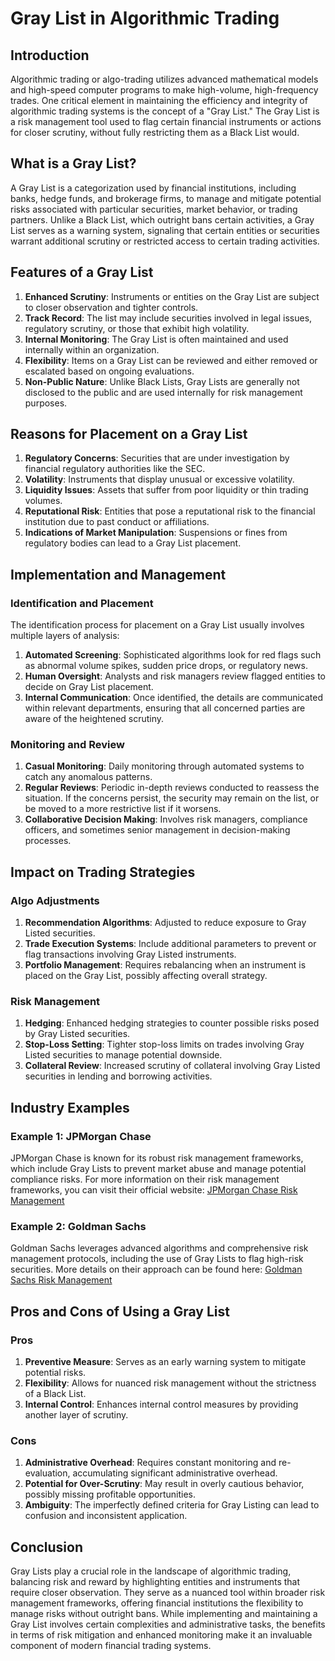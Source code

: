 # Gray List in Algorithmic Trading

## Introduction

Algorithmic trading or algo-trading utilizes advanced mathematical models and high-speed computer programs to make high-volume, high-frequency trades. One critical element in maintaining the efficiency and integrity of algorithmic trading systems is the concept of a "Gray List." The Gray List is a risk management tool used to flag certain financial instruments or actions for closer scrutiny, without fully restricting them as a Black List would.

## What is a Gray List?

A Gray List is a categorization used by financial institutions, including banks, hedge funds, and brokerage firms, to manage and mitigate potential risks associated with particular securities, market behavior, or trading partners. Unlike a Black List, which outright bans certain activities, a Gray List serves as a warning system, signaling that certain entities or securities warrant additional scrutiny or restricted access to certain trading activities.

## Features of a Gray List

1. **Enhanced Scrutiny**: Instruments or entities on the Gray List are subject to closer observation and tighter controls.
2. **Track Record**: The list may include securities involved in legal issues, regulatory scrutiny, or those that exhibit high volatility.
3. **Internal Monitoring**: The Gray List is often maintained and used internally within an organization.
4. **Flexibility**: Items on a Gray List can be reviewed and either removed or escalated based on ongoing evaluations.
5. **Non-Public Nature**: Unlike Black Lists, Gray Lists are generally not disclosed to the public and are used internally for risk management purposes.

## Reasons for Placement on a Gray List

1. **Regulatory Concerns**: Securities that are under investigation by financial regulatory authorities like the SEC.
2. **Volatility**: Instruments that display unusual or excessive volatility.
3. **Liquidity Issues**: Assets that suffer from poor liquidity or thin trading volumes.
4. **Reputational Risk**: Entities that pose a reputational risk to the financial institution due to past conduct or affiliations.
5. **Indications of Market Manipulation**: Suspensions or fines from regulatory bodies can lead to a Gray List placement.

## Implementation and Management

### Identification and Placement

The identification process for placement on a Gray List usually involves multiple layers of analysis:

1. **Automated Screening**: Sophisticated algorithms look for red flags such as abnormal volume spikes, sudden price drops, or regulatory news.
2. **Human Oversight**: Analysts and risk managers review flagged entities to decide on Gray List placement.
3. **Internal Communication**: Once identified, the details are communicated within relevant departments, ensuring that all concerned parties are aware of the heightened scrutiny.

### Monitoring and Review

1. **Casual Monitoring**: Daily monitoring through automated systems to catch any anomalous patterns.
2. **Regular Reviews**: Periodic in-depth reviews conducted to reassess the situation. If the concerns persist, the security may remain on the list, or be moved to a more restrictive list if it worsens.
3. **Collaborative Decision Making**: Involves risk managers, compliance officers, and sometimes senior management in decision-making processes.

## Impact on Trading Strategies

### Algo Adjustments

1. **Recommendation Algorithms**: Adjusted to reduce exposure to Gray Listed securities.
2. **Trade Execution Systems**: Include additional parameters to prevent or flag transactions involving Gray Listed instruments.
3. **Portfolio Management**: Requires rebalancing when an instrument is placed on the Gray List, possibly affecting overall strategy.

### Risk Management

1. **Hedging**: Enhanced hedging strategies to counter possible risks posed by Gray Listed securities.
2. **Stop-Loss Setting**: Tighter stop-loss limits on trades involving Gray Listed securities to manage potential downside.
3. **Collateral Review**: Increased scrutiny of collateral involving Gray Listed securities in lending and borrowing activities.

## Industry Examples

### Example 1: JPMorgan Chase

JPMorgan Chase is known for its robust risk management frameworks, which include Gray Lists to prevent market abuse and manage potential compliance risks. For more information on their risk management frameworks, you can visit their official website:
[JPMorgan Chase Risk Management](https://www.jpmorganchase.com/)

### Example 2: Goldman Sachs

Goldman Sachs leverages advanced algorithms and comprehensive risk management protocols, including the use of Gray Lists to flag high-risk securities. More details on their approach can be found here:
[Goldman Sachs Risk Management](https://www.goldmansachs.com/)

## Pros and Cons of Using a Gray List

### Pros

1. **Preventive Measure**: Serves as an early warning system to mitigate potential risks.
2. **Flexibility**: Allows for nuanced risk management without the strictness of a Black List.
3. **Internal Control**: Enhances internal control measures by providing another layer of scrutiny.

### Cons

1. **Administrative Overhead**: Requires constant monitoring and re-evaluation, accumulating significant administrative overhead.
2. **Potential for Over-Scrutiny**: May result in overly cautious behavior, possibly missing profitable opportunities.
3. **Ambiguity**: The imperfectly defined criteria for Gray Listing can lead to confusion and inconsistent application.

## Conclusion

Gray Lists play a crucial role in the landscape of algorithmic trading, balancing risk and reward by highlighting entities and instruments that require closer observation. They serve as a nuanced tool within broader risk management frameworks, offering financial institutions the flexibility to manage risks without outright bans. While implementing and maintaining a Gray List involves certain complexities and administrative tasks, the benefits in terms of risk mitigation and enhanced monitoring make it an invaluable component of modern financial trading systems.